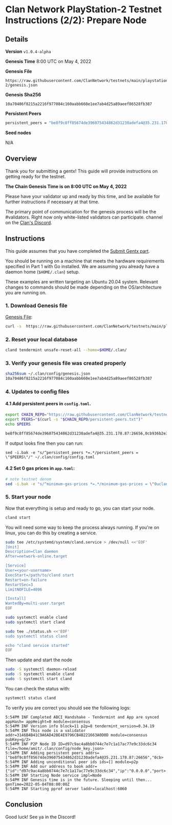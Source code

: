 # Clan Network PlayStation-2 Testnet Instructions (2/2): Prepare Node

## Details

**Version**
`v1.0.4-alpha`

**Genesis Time**
8:00 UTC on May 4, 2022

**Genesis File**

```
https://raw.githubusercontent.com/ClanNetwork/testnets/main/playstation-2/genesis.json
```

**Genesis Sha256**

```
10a70486f8215a2216f977084c160aabb660e1ee7ab4d25a89aeef86528fb387
```

**Persistent Peers**

```sh
persistent_peers = "be8f9c8ff85674de396075434862d31230adefa4@35.231.178.87:26656,0cb936b2e3256c8d9d90362f2695688b9d3a1b9e@34.73.151.40:26656,e85dc5ec5b77e86265b5b731d4c555ef2430472a@23.88.43.130:26656,9d7ec4cb534717bfa51cdb1136875d17d10f93c3@116.203.60.243:26656,3049356ee6e6d7b2fa5eef03555a620f6ff7591b@65.108.98.218:56656,61db9dede0dff74af9309695b190b556a4266ebf@34.76.96.82:26656,d97c9ac4a8bb0744c7e7c1a17ac77e9c33dc6c34@34.116.229.135:26656"
```

**Seed nodes**

N/A

## Overview

Thank you for submitting a gentx! This guide will provide instructions on getting ready for the testnet.

**The Chain Genesis Time is on 8:00 UTC on May 4, 2022**

Please have your validator up and ready by this time, and be available for further instructions if necessary
at that time.

The primary point of communication for the genesis process will be the #validators. Right now only white-listed validators can participate.
channel on the [Clan's Discord](http://discord.gg/9m4JBfD3bh).

## Instructions

This guide assumes that you have completed the [Submit Gentx part](https://github.com/ClanNetwork/testnets/blob/main/playstation-2/part-1-submit-gentx.md).

You should be running on a machine that meets the hardware requirements specified in Part 1 with Go installed. We are assuming you already have a daemon home (`$HOME/.clan`) setup.

These examples are written targeting an Ubuntu 20.04 system. Relevant changes to commands should be made depending on the OS/architecture you are running on.

### 1. Download Genesis file

[Genesis File](/playstation-2/genesis.json):

```bash
curl -s  https://raw.githubusercontent.com/ClanNetwork/testnets/main/playstation-2/genesis.json > ~/.clan/config/genesis.json
```

### 2. Reset your local database

```sh
cland tendermint unsafe-reset-all --home=$HOME/.clan/
```

### 3. Verify your genesis file was created properly

```sh
sha256sum ~/.clan/config/genesis.json
10a70486f8215a2216f977084c160aabb660e1ee7ab4d25a89aeef86528fb387
```

### 4. Updates to config files

#### 4.1 Add persistent peers in `config.toml`.

```sh
export CHAIN_REPO="https://raw.githubusercontent.com/ClanNetwork/testnets/main/playstation-2"
export PEERS="$(curl -s "$CHAIN_REPO/persistent-peers.txt")"
echo $PEERS

be8f9c8ff85674de396075434862d31230adefa4@35.231.178.87:26656,0cb936b2e3256c8d9d90362f2695688b9d3a1b9e@34.73.151.40:26656,e85dc5ec5b77e86265b5b731d4c555ef2430472a@23.88.43.130:26656,9d7ec4cb534717bfa51cdb1136875d17d10f93c3@116.203.60.243:26656,3049356ee6e6d7b2fa5eef03555a620f6ff7591b@65.108.98.218:56656,61db9dede0dff74af9309695b190b556a4266ebf@34.76.96.82:26656,d97c9ac4a8bb0744c7e7c1a17ac77e9c33dc6c34@34.116.229.135:26656

```

If output looks fine then you can run:

```
sed -i.bak -e "s/^persistent_peers *=.*/persistent_peers = \"$PEERS\"/" ~/.clan/config/config.toml
```

#### 4.2 Set 0 gas prices in `app.toml`:

```sh
# note testnet denom
sed -i.bak -e "s/^minimum-gas-prices *=.*/minimum-gas-prices = \"0uclan\"/" ~/.clan/config/app.toml
```

### 5. Start your node

Now that everything is setup and ready to go, you can start your node.

```sh
cland start
```

You will need some way to keep the process always running. If you're on linux, you can do this by creating a
service.

```sh
sudo tee /etc/systemd/system/cland.service > /dev/null <<'EOF'
[Unit]
Description=Clan daemon
After=network-online.target

[Service]
User=<your-username>
ExecStart=/path/to/cland start
Restart=on-failure
RestartSec=3
LimitNOFILE=4096

[Install]
WantedBy=multi-user.target
EOF

sudo systemctl enable cland
sudo systemctl start cland

sudo tee ./status.sh <<'EOF'
sudo systemctl status cland

echo "cland service started"
EOF
```

Then update and start the node

```sh
sudo -S systemctl daemon-reload
sudo -S systemctl enable cland
sudo -S systemctl start cland
```

You can check the status with:

```sh
systemctl status cland
```

To verify you are correct you should see the following logs:

```
5:54PM INF Completed ABCI Handshake - Tendermint and App are synced appHash= appHeight=0 module=consensus
5:54PM INF Version info block=11 p2p=8 tendermint_version=0.34.19
5:54PM INF This node is a validator addr=3146B4B41C9A6AD42BE4E9796CB4B221663A0D0D module=consensus pubKey=g/2>
5:54PM INF P2P Node ID ID=d97c9ac4a8bb0744c7e7c1a17ac77e9c33dc6c34 file=/home/amit/.clan/config/node_key.json>
5:54PM INF Adding persistent peers addrs=["be8f9c8ff85674de396075434862d31230adefa4@35.231.178.87:26656","0cb>
5:54PM INF Adding unconditional peer ids ids=[] module=p2p
5:54PM INF Add our address to book addr={"id":"d97c9ac4a8bb0744c7e7c1a17ac77e9c33dc6c34","ip":"0.0.0.0","port>
5:54PM INF Starting Node service impl=Node
5:54PM INF Genesis time is in the future. Sleeping until then... genTime=2022-05-04T08:00:00Z
5:54PM INF Starting pprof server laddr=localhost:6060
```

## Conclusion

Good luck! See ya in the Discord!
